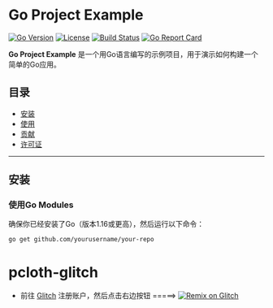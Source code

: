 # Go Project Example

[![Go Version](https://img.shields.io/github/go-mod/go-version/yourusername/your-repo)](https://golang.org)
[![License](https://img.shields.io/github/license/yourusername/your-repo)](LICENSE)
[![Build Status](https://img.shields.io/github/actions/workflow/status/yourusername/your-repo/go.yml)](https://github.com/yourusername/your-repo/actions)
[![Go Report Card](https://goreportcard.com/badge/github.com/yourusername/your-repo)](https://goreportcard.com/report/github.com/yourusername/your-repo)

**Go Project Example** 是一个用Go语言编写的示例项目，用于演示如何构建一个简单的Go应用。

## 目录

- [安装](#安装)
- [使用](#使用)
- [贡献](#贡献)
- [许可证](#许可证)

---

## 安装

### 使用Go Modules

确保你已经安装了Go（版本1.16或更高），然后运行以下命令：

```bash
go get github.com/yourusername/your-repo
```
# pcloth-glitch

* 前往 [Glitch](https://glitch.com/) 注册账户，然后点击右边按钮 =====> [![Remix on Glitch](https://cdn.glitch.com/2703baf2-b643-4da7-ab91-7ee2a2d00b5b%2Fremix-button.svg)](https://glitch.com/edit/#!/import/github/yonflee2027/amazinga)

